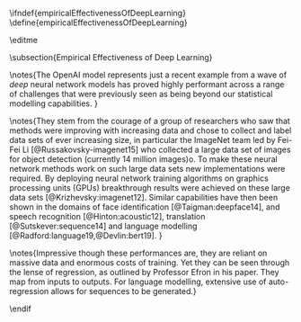 \ifndef{empiricalEffectivenessOfDeepLearning}
\define{empiricalEffectivenessOfDeepLearning}

\editme

\subsection{Empirical Effectiveness of Deep Learning}

\notes{The OpenAI model represents just a recent example from a wave
of *deep* neural network models has proved highly performant across a
range of challenges that were previously seen as being beyond our
statistical modelling capabilities. }

\notes{They stem from the courage of a group of researchers who saw
that methods were improving with increasing data and chose to collect
and label data sets of ever increasing size, in particular the
ImageNet team led by Fei-Fei Li [@Russakovsky-imagenet15] who
collected a large data set of images for object detection (currently
14 million images)o. To make these neural network methods work on such
large data sets new implementations were required. By deploying neural
network training algorithms on graphics processing units (GPUs)
breakthrough results were achieved on these large data sets
[@Krizhevsky:imagenet12]. Similar capabilities have then been shown in
the domains of face identification [@Taigman:deepface14], and speech
recognition [@Hinton:acoustic12], translation [@Sutskever:sequence14]
and language modelling [@Radford:language19,@Devlin:bert19]. }

\notes{Impressive though these performances are, they are reliant on
massive data and enormous costs of training. Yet they can be seen
through the lense of regression, as outlined by Professor Efron in his
paper. They map from inputs to outputs. For language modelling,
extensive use of auto-regression allows for sequences to be
generated.}

\endif
